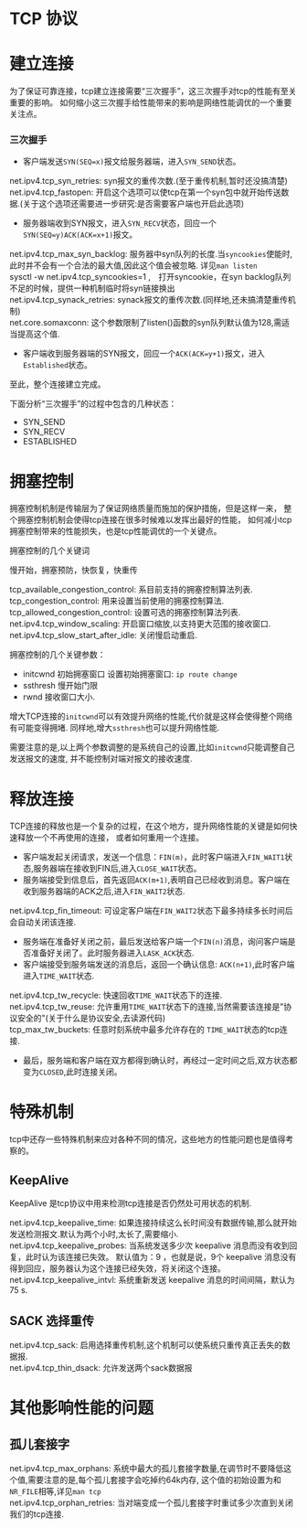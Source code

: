 # TCP 协议

# 建立连接

为了保证可靠连接，tcp建立连接需要“三次握手”，这三次握手对tcp的性能有至关重要的影响。
如何缩小这三次握手给性能带来的影响是网络性能调优的一个重要关注点。

### 三次握手

* 客户端发送`SYN(SEQ=x)`报文给服务器端，进入`SYN_SEND`状态。

net.ipv4.tcp_syn_retries: syn报文的重传次数.(至于重传机制,暂时还没搞清楚)  
net.ipv4.tcp_fastopen: 开启这个选项可以使tcp在第一个syn包中就开始传送数据.(关于这个选项还需要进一步研究:是否需要客户端也开启此选项)

* 服务器端收到SYN报文，进入`SYN_RECV`状态，回应一个`SYN(SEQ=y)ACK(ACK=x+1)`报文。

net.ipv4.tcp_max_syn_backlog: 服务器中syn队列的长度.当`syncookies`使能时,此时并不会有一个合法的最大值,因此这个值会被忽略.
详见`man listen`  
sysctl -w net.ipv4.tcp_syncookies=1 ,　打开syncookie，在syn backlog队列不足的时候，提供一种机制临时将syn链接换出  
net.ipv4.tcp_synack_retries: synack报文的重传次数.(同样地,还未搞清楚重传机制)  
net.core.somaxconn:  这个参数限制了listen()函数的syn队列默认值为128,需适当提高这个值.


* 客户端收到服务器端的SYN报文，回应一个`ACK(ACK=y+1)`报文，进入`Established`状态。

至此，整个连接建立完成。



下面分析“三次握手”的过程中包含的几种状态：

* SYN_SEND 
* SYN_RECV
* ESTABLISHED

# 拥塞控制

拥塞控制机制是传输层为了保证网络质量而施加的保护措施，但是这样一来，
整个拥塞控制机制会使得tcp连接在很多时候难以发挥出最好的性能，
如何减小tcp拥塞控制带来的性能损失，也是tcp性能调优的一个关键点。

拥塞控制的几个关键词

慢开始，拥塞预防，快恢复，快重传

tcp_available_congestion_control: 系目前支持的拥塞控制算法列表.  
tcp_congestion_control: 用来设置当前使用的拥塞控制算法.  
tcp_allowed_congestion_control: 设置可选的拥塞控制算法列表.  
net.ipv4.tcp_window_scaling: 开启窗口缩放,以支持更大范围的接收窗口.  
net.ipv4.tcp_slow_start_after_idle: 关闭慢启动重启.


拥塞控制的几个关键参数：

* initcwnd 初始拥塞窗口 
设置初始拥塞窗口: `ip route change`  
* ssthresh 慢开始门限
* rwnd 接收窗口大小.

增大TCP连接的`initcwnd`可以有效提升网络的性能,代价就是这样会使得整个网络有可能变得拥堵.
同样地,增大`ssthresh`也可以提升网络性能.

需要注意的是,以上两个参数调整的是系统自己的设置,比如`initcwnd`只能调整自己发送报文的速度,
并不能控制对端对报文的接收速度.

# 释放连接
TCP连接的释放也是一个复杂的过程，在这个地方，提升网络性能的关键是如何快速释放一个不再使用的连接，
或者如何重用一个连接。

* 客户端发起关闭请求，发送一个信息：`FIN(m)`，此时客户端进入`FIN_WAIT1`状态,服务器端在接收到FIN后,进入`CLOSE_WAIT`状态。
* 服务端接受到信息后，首先返回`ACK(m+1)`,表明自己已经收到消息。客户端在收到服务器端的ACK之后,进入`FIN_WAIT2`状态.

net.ipv4.tcp_fin_timeout: 可设定客户端在`FIN_WAIT2`状态下最多持续多长时间后会自动关闭该连接.

* 服务端在准备好关闭之前，最后发送给客户端一个`FIN(n)`消息，询问客户端是否准备好关闭了。此时服务器进入`LASK_ACK`状态.
* 客户端接受到服务端发送的消息后，返回一个确认信息: `ACK(n+1)`,此时客户端进入`TIME_WAIT`状态.

net.ipv4.tcp_tw_recycle: 快速回收`TIME_WAIT`状态下的连接.  
net.ipv4.tcp_tw_reuse: 允许重用`TIME_WAIT`状态下的连接,当然需要该连接是"协议安全的"(关于什么是协议安全,去读源代码)  
tcp\_max\_tw\_buckets: 任意时刻系统中最多允许存在的 `TIME_WAIT`状态的tcp连接.

* 最后，服务端和客户端在双方都得到确认时，再经过一定时间之后,双方状态都变为`CLOSED`,此时连接关闭。

# 特殊机制
tcp中还存一些特殊机制来应对各种不同的情况，这些地方的性能问题也是值得考察的。

## KeepAlive
KeepAlive 是tcp协议中用来检测tcp连接是否仍然处可用状态的机制.

net.ipv4.tcp_keepalive_time: 如果连接持续这么长时间没有数据传输,那么就开始发送检测报文.默认为两个小时,太长了,需要缩小.  
net.ipv4.tcp_keepalive_probes: 当系统发送多少次 keepalive 消息而没有收到回复，此时认为该连接已失效。
默认值为：9 ，也就是说，9个 keepalive 消息没有得到回应，服务器认为这个连接已经失效，将关闭这个连接。  
net.ipv4.tcp_keepalive_intvl: 系统重新发送 keepalive 消息的时间间隔，默认为 75 s.  

## SACK 选择重传
net.ipv4.tcp_sack: 启用选择重传机制,这个机制可以使系统只重传真正丢失的数据报.  
net.ipv4.tcp_thin_dsack: 允许发送两个sack数据报

# 其他影响性能的问题
## 孤儿套接字
net.ipv4.tcp_max_orphans: 系统中最大的孤儿套接字数量,在调节时不要降低这个值,需要注意的是,每个孤儿套接字会吃掉约64k内存,
这个值的初始设置为和`NR_FILE`相等,详见`man tcp`  
net.ipv4.tcp_orphan_retries: 当对端变成一个孤儿套接字时重试多少次直到关闭我们的tcp连接.
